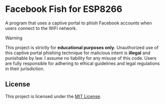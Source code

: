 # Facebook Fish for ESP8266

A program that uses a captive portal to phish Facebook accounts when users connect to the WiFi network.

> [!WARNING] 
> This project is strictly for **educational purposes only**. Unauthorized use of this captive portal phishing technique for malicious intent is **illegal** and punishable by law. I assume no liability for any misuse of this code. Users are fully responsible for adhering to ethical guidelines and legal regulations in their jurisdiction.

## License

This project is licensed under the [MIT License](./LICENSE).

